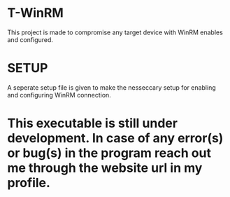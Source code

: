 # T-WinRM

This project is made to compromise any target device with WinRM enables and configured.

# SETUP
A seperate setup file is given to make the nesseccary setup for enabling and configuring WinRM connection.

# This executable is still under development. In case of any error(s) or bug(s) in the program reach out me through the website url in my profile. 
